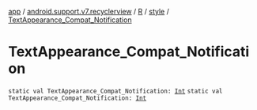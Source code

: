 [app](../../../index.md) / [android.support.v7.recyclerview](../../index.md) / [R](../index.md) / [style](index.md) / [TextAppearance_Compat_Notification](.)

# TextAppearance_Compat_Notification

`static val TextAppearance_Compat_Notification: `[`Int`](https://kotlinlang.org/api/latest/jvm/stdlib/kotlin/-int/index.html)
`static val TextAppearance_Compat_Notification: `[`Int`](https://kotlinlang.org/api/latest/jvm/stdlib/kotlin/-int/index.html)